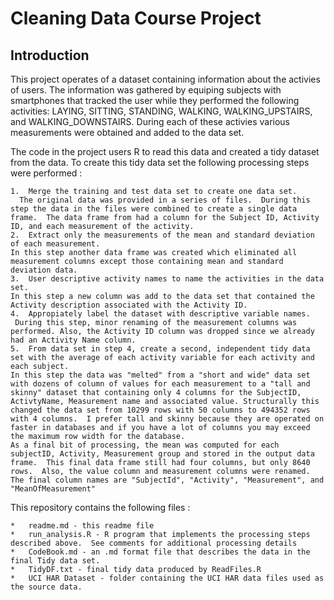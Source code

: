 Cleaning Data Course Project
============================

Introduction
------------

This project operates of a dataset containing information about the activies of users.  The information was gathered by equiping subjects with smartphones that tracked the user while they performed the following activities: LAYING, SITTING, STANDING, WALKING, WALKING_UPSTAIRS, and WALKING_DOWNSTAIRS.  During each of these activies various measurements were obtained and added to the data set.

The code in the project users R to read this data and created a tidy dataset from the data.  To create this tidy data set the following processing steps were performed :

	1.	Merge the training and test data set to create one data set.
	  The original data was provided in a series of files.  During this step the data in the files were combined to create a single data frame.  The data frame from had a column for the Subject ID, Activity ID, and each measurement of the activity. 
	2.	Extract only the measurements of the mean and standard deviation of each measurement.  
	In this step another data frame was created which eliminated all measurement columns except those containing mean and standard deviation data.
	3.	User descriptive activity names to name the activities in the data set.  
	In this step a new column was add to the data set that contained the Activity description associated with the Activity ID.
	4.	Appropiately label the dataset with descriptive variable names.
	 During this step, minor renaming of the measurement columns was performed. Also, the Activity ID column was dropped since we already had an Activity Name column.
	5. 	From data set in step 4, create a second, independent tidy data set with the average of each activity variable for each activity and each subject.
	In this step the data was "melted" from a "short and wide" data set with dozens of column of values for each measurement to a "tall and skinny" dataset that containing only 4 columns for the SubjectID, ActivtyName, Measurement name and associated value. Structurally this changed the data set from 10299 rows with 50 columns to 494352 rows with 4 columns.  I prefer tall and skinny because they are operated on faster in databases and if you have a lot of columns you may exceed the maximum row width for the database.  
	As a final bit of processing, the mean was computed for each subjectID, Activity, Measurement group and stored in the output data frame.  This final data frame still had four columns, but only 8640 rows.  Also, the value column and measurement columns were renamed.  The final column names are "SubjectId", "Activity", "Measurement", and "MeanOfMeasurement"


 
This repository contains the following files :

	*	readme.md - this readme file
	*	run_analysis.R - R program that implements the processing steps described above.  See comments for additional processing details
	*	CodeBook.md - an .md format file that describes the data in the final Tidy data set.
	*	TidyDF.txt - final tidy data produced by ReadFiles.R
	*	UCI HAR Dataset - folder containing the UCI HAR data files used as the source data.

